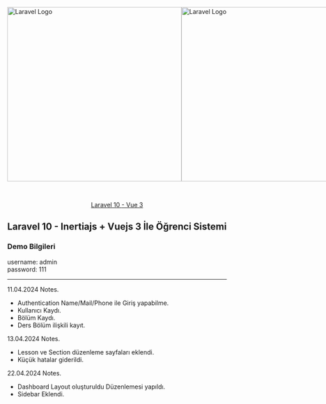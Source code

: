 <div>
    <p style="display: flex; justify-content: space-between;">
        <a href="https://laravel.com" target="_blank"><img src="https://raw.githubusercontent.com/laravel/art/master/logo-lockup/5%20SVG/2%20CMYK/1%20Full%20Color/laravel-logolockup-cmyk-red.svg" width="400" alt="Laravel Logo"></a>
        <a href="https://laravel.com" target="_blank"><img src="https://cdn.icon-icons.com/icons2/2699/PNG/512/vuejs_logo_icon_169247.png" width="400" alt="Laravel Logo"></a>
    </p>
</div>
<br>
<p align="center">
<a href="https://github.com/ErdiTuzun/LaravelOgrenciSistemi">Laravel 10 </a>
<a href="https://github.com/ErdiTuzun/LaravelOgrenciSistemi">- Vue 3</a>
</p>

## Laravel 10 - Inertiajs + Vuejs 3 İle Öğrenci Sistemi

<h3>Demo Bilgileri</strong></h2>
username: admin <br>
password: 111
<hr>


11.04.2024 Notes.
* Authentication Name/Mail/Phone ile Giriş yapabilme. 
* Kullanıcı Kaydı.
* Bölüm Kaydı.
* Ders Bölüm ilişkili kayıt.

13.04.2024 Notes.
* Lesson ve Section düzenleme sayfaları eklendi.
* Küçük hatalar giderildi.

22.04.2024 Notes.
* Dashboard Layout oluşturuldu Düzenlemesi yapıldı.
* Sidebar Eklendi.
